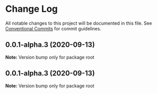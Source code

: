# Change Log

All notable changes to this project will be documented in this file.
See [Conventional Commits](https://conventionalcommits.org) for commit guidelines.

## 0.0.1-alpha.3 (2020-09-13)

**Note:** Version bump only for package root





## 0.0.1-alpha.3 (2020-09-13)

**Note:** Version bump only for package root
